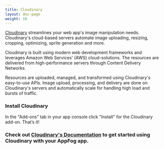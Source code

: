 ```yaml
---
title: Cloudinary
layout: doc-page
weight: 18
---
```


[Cloudinary](http://cloudinary.com/) streamlines your web app's image manipulation needs. Cloudinary's cloud-based servers automate image uploading, resizing, cropping, optimizing, sprite generation and more.

Cloudinary is built using modern web development frameworks and leverages Amazon Web Services' (AWS) cloud-solutions. The resources are delivered from high-performance servers through Content Delivery Networks.

Resources are uploaded, managed, and transformed using Cloudinary's easy-to-use APIs. Image upload, processing, and delivery are done on Cloudinary's servers and automatically scale for handling high load and bursts of traffic.

### Install Cloudinary

In the "Add-ons" tab in your app console click "Install" for the Cloudinary add-on. That’s it!

### Check out [Cloudinary's Documentation](http://cloudinary.com/documentation/appfog_integration) to get started using Cloudinary with your AppFog app.
